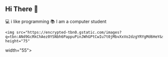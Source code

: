  ## Hi There  👋 
 💻 i like programming
 📚 I am a computer student
 
    <img src="https://encrypted-tbn0.gstatic.com/images?q=tbn:ANd9GcRkChAez0YSNbh6PappuPinJWhGPtCwIu7t0jMbvXxVo2dzgYRYgMd6HeY&s=10" height="75"
width="55">

<!---
**DavilsDev599/DavilsDev599** is a ✨ special ✨ repository because its `README.md` (this file) appears on your GitHub profile.
You can click the Preview link to take a look at your changes.
 💻 i like programming
 📚 I am a computer student
--->
